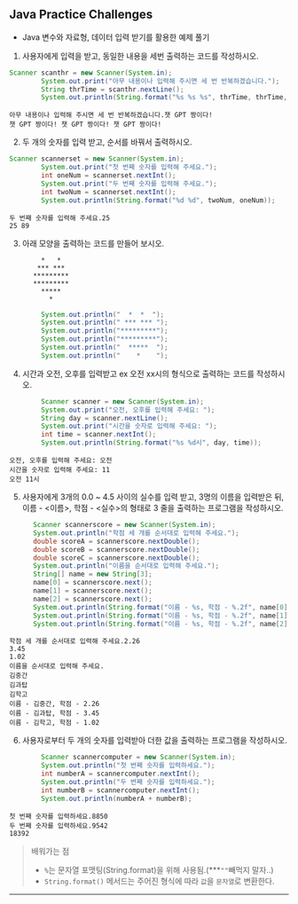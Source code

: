 ## Java Practice Challenges 
- Java 변수와 자료형, 데이터 입력 받기를 활용한 예제 풀기

1. 사용자에게 입력을 받고, 동일한 내용을 세번 출력하는 코드를 작성하시오.
```Java
Scanner scanthr = new Scanner(System.in);
        System.out.print("아무 내용이나 입력해 주시면 세 번 반복하겠습니다.");
        String thrTime = scanthr.nextLine();
        System.out.println(String.format("%s %s %s", thrTime, thrTime, thrTime));
```
```
아무 내용이나 입력해 주시면 세 번 반복하겠습니다.챗 GPT 짱이다!
챗 GPT 짱이다! 챗 GPT 짱이다! 챗 GPT 짱이다!
```
2. 두 개의 숫자를 입력 받고, 순서를 바꿔서 출력하시오.
```Java
Scanner scannerset = new Scanner(System.in);
        System.out.print("첫 번째 숫자를 입력해 주세요.");
        int oneNum = scannerset.nextInt();
        System.out.print("두 번째 숫자를 입력해 주세요.");
        int twoNum = scannerset.nextInt();
        System.out.println(String.format("%d %d", twoNum, oneNum));
```
```첫 번째 숫자를 입력해 주세요.89
두 번째 숫자를 입력해 주세요.25
25 89
```
3.   아래 모양을 출력하는 코드를 만들어 보시오.
```
        *   *  
       *** ***  
      *********  
      *********  
        *****  
          *
``` 
```Java
        System.out.println("  *  *  ");
        System.out.println(" *** *** ");
        System.out.println("*********");
        System.out.println("*********");
        System.out.println("  *****  ");
        System.out.println("    *    ");
```
4. 시간과 오전, 오후를 입력받고 ex 오전 xx시의 형식으로 출력하는 코드를 작성하시오.
```java
        Scanner scanner = new Scanner(System.in);
        System.out.print("오전, 오후를 입력해 주세요: ");
        String day = scanner.nextLine();
        System.out.print("시간을 숫자로 입력해 주세요: ");
        int time = scanner.nextInt();
        System.out.println(String.format("%s %d시", day, time));
```
```
오전, 오후를 입력해 주세요: 오전
시간을 숫자로 입력해 주세요: 11
오전 11시
```
5. 사용자에게 3개의 0.0 ~ 4.5 사이의 실수를 입력 받고, 3명의 이름을 입력받은 뒤,  
  이름 - <이름>, 학점 - <실수>의 형태로 3 줄을 출력하는 프로그램을 작성하시오.  
  ```Java
        Scanner scannerscore = new Scanner(System.in);
        System.out.println("학점 세 개를 순서대로 입력해 주세요.");
        double scoreA = scannerscore.nextDouble();
        double scoreB = scannerscore.nextDouble();
        double scoreC = scannerscore.nextDouble();
        System.out.println("이름을 순서대로 입력해 주세요.");
        String[] name = new String[3];
        name[0] = scannerscore.next();
        name[1] = scannerscore.next();
        name[2] = scannerscore.next();
        System.out.println(String.format("이름 - %s, 학점 - %.2f", name[0], scoreA));
        System.out.println(String.format("이름 - %s, 학점 - %.2f", name[1], scoreB));
        System.out.println(String.format("이름 - %s, 학점 - %.2f", name[2], scoreC));
  ```
  ```
  학점 세 개를 순서대로 입력해 주세요.2.26
3.45
1.02
이름을 순서대로 입력해 주세요.
김중간
김과탑
김학고
이름 - 김중간, 학점 - 2.26
이름 - 김과탑, 학점 - 3.45
이름 - 김학고, 학점 - 1.02
  ```
6. 사용자로부터 두 개의 숫자를 입력받아 더한 값을 출력하는 프로그램을 작성하시오.

```Java
        Scanner scannercomputer = new Scanner(System.in);
        System.out.println("첫 번째 숫자를 입력하세요.");
        int numberA = scannercomputer.nextInt();
        System.out.println("두 번째 숫자를 입력하세요.");
        int numberB = scannercomputer.nextInt();
        System.out.println(numberA + numberB);
```
```
첫 번째 숫자를 입력하세요.8850
두 번째 숫자를 입력하세요.9542
18392
```

> 배워가는 점
> - `%`는 문자열 포맷팅(String.format)을 위해 사용됨.(***`""`빼먹지 말자..)  
> - `String.format()` 메서드는 주어진 형식에 따라 `값`을 `문자열`로 변환한다.

---


